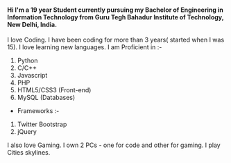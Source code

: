  #### Hi I'm a 19 year Student currently pursuing my Bachelor of Engineering in Information Technology from Guru Tegh Bahadur Institute of Technology, New Delhi, India.


I love Coding. I have been coding for more than 3 years( started when I was 15). I love learning new languages. I am Proficient in :-

1. Python
1. C/C++
2. Javascript
3. PHP
5. HTML5/CSS3 (Front-end)
6. MySQL (Databases)

* Frameworks :-
1. Twitter Bootstrap
2. jQuery

I also love Gaming. I own 2 PCs - one for code and other for gaming. I play Cities skylines.
